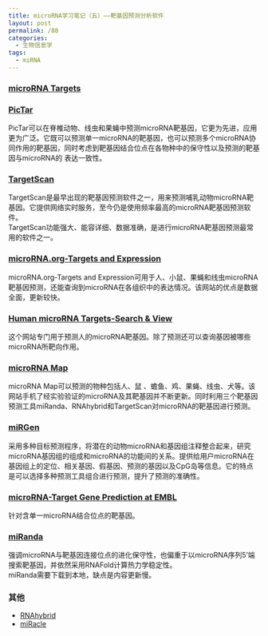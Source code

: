 ```yaml
---
title: microRNA学习笔记（五）——靶基因预测分析软件
layout: post
permalink: /88
categories:
  - 生物信息学
tags:
  - miRNA
---
```

<div id="wmd-preview-section-103" class="wmd-preview-section preview-content">
  <h3 id="microrna-targets">
    <a href="http://www.ebi.ac.uk/enright-srv/microcosm/htdocs/targets/v5/" target="_blank">microRNA Targets</a>
  </h3>
</div>

<div id="wmd-preview-section-1011" class="wmd-preview-section preview-content">
  <h3 id="pictar">
    <a href="http://pictar.org/" target="_blank">PicTar</a>
  </h3>
  
  <p>
    PicTar可以在脊椎动物、线虫和果蝇中预测microRNA靶基因，它更为先进，应用更为广泛。它既可以预测单一microRNA的靶基因，也可以预测多个microRNA协同作用的靶基因，同时考虑到靶基因结合位点在各物种中的保守性以及预测的靶基因与microRNA的 表达一致性。
  </p>
</div>

<div id="wmd-preview-section-2194" class="wmd-preview-section preview-content">
  <h3 id="targetscan">
    <a href="http://targetscan.org/" target="_blank">TargetScan</a>
  </h3>
  
  <p>
    TargetScan是最早出现的靶基因预测软件之一，用来预测哺乳动物microRNA靶基因。它提供网络实时服务，至今仍是使用频率最高的microRNA靶基因预测软件。<br /> TargetScan功能强大、能容详细、数据准确，是进行microRNA靶基因预测最常用的软件之一。
  </p>
</div>

<div id="wmd-preview-section-3228" class="wmd-preview-section preview-content">
  <h3 id="micrornaorg-targets-and-expression">
    <a href="http://www.microrna.org/microrna/home.do" target="_blank">microRNA.org-Targets and Expression</a>
  </h3>
  
  <p>
    microRNA.org-Targets and Expression可用于人、小鼠、果蝇和线虫microRNA靶基因预测，还能查询到microRNA在各组织中的表达情况。该网站的优点是数据全面，更新较快。
  </p>
</div>

<div id="wmd-preview-section-4427" class="wmd-preview-section preview-content">
  <h3 id="human-microrna-targets-search-view">
    <a href="http://cbio.mskcc.org/mirnaviewer/" target="_blank">Human microRNA Targets-Search & View</a>
  </h3>
  
  <p>
    这个网站专门用于预测人的microRNA靶基因。除了预测还可以查询基因被哪些microRNA所靶向作用。
  </p>
</div>

<div id="wmd-preview-section-6435" class="wmd-preview-section preview-content">
  <h3 id="microrna-map">
    <a href="http://mirnamap.mbc.nctu.edu.tw/" target="_blank">microRNA Map</a>
  </h3>
  
  <p>
    microRNA Map可以预测的物种包括人、鼠 、蟾鱼、鸡、果蝇、线虫、犬等。该网站手机了经实验验证的microRNA及其靶基因并不断更新。同时利用三个靶基因预测工具miRanda、RNAhybrid和TargetScan对microRNA的靶基因进行预测。
  </p>
</div>

<div id="wmd-preview-section-9282" class="wmd-preview-section preview-content">
  <h3 id="mirgen">
    <a href="http://www.diana.pcbi.upenn.edu/cgi-bin/miRGen/v3/Targets.cgi" target="_blank">miRGen</a>
  </h3>
  
  <p>
    采用多种目标预测程序，将潜在的动物microRNA和基因组注释整合起来，研究microRNA基因组的组成和microRNA的功能间的关系。提供给用户microRNA在基因组上的定位、相关基因、假基因、预测的基因以及CpG岛等信息。它的特点是可以选择多种预测工具组合进行预测，提升了预测的准确性。
  </p>
</div>

<div id="wmd-preview-section-10217" class="wmd-preview-section preview-content">
  <h3 id="microrna-target-gene-prediction-at-embl">
    <a href="http://diana.pcbi.upenn.edu/cgi-bin/micro_t.cgi" target="_blank">microRNA-Target Gene Prediction at EMBL</a>
  </h3>
  
  <p>
    针对含单一microRNA结合位点的靶基因。
  </p>
</div>

<div id="wmd-preview-section-13167" class="wmd-preview-section preview-content">
  <h3 id="miranda">
    <a href="https://stackedit.io/www.microrna.org/miranda_new.html" target="_blank">miRanda</a>
  </h3>
  
  <p>
    强调microRNA与靶基因连接位点的进化保守性，也偏重于以microRNA序列5’端搜索靶基因，并依然采用RNAFold计算热力学稳定性。<br /> miRanda需要下载到本地，缺点是内容更新慢。
  </p>
</div>

<div id="wmd-preview-section-13653" class="wmd-preview-section preview-content">
  <h3 id="其他">
    其他
  </h3>
  
  <ul>
    <li>
      <a href="http://bibiserv.techfak.uni-bielefeld.de/rnahybrid/" target="_blank">RNAhybrid</a>
    </li>
    <li>
      <a href="http://miracle.igib.res.in/miracle/" target="_blank">miRacle</a>
    </li>
  </ul>
</div>
